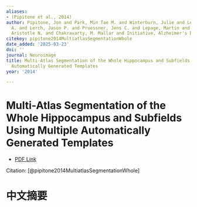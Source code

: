 ```yaml
---
aliases:
- (Pipitone et al., 2014)
author: Pipitone, Jon and Park, Min Tae M. and Winterburn, Julie and Lett, Tristram
  A. and Lerch, Jason P. and Pruessner, Jens C. and Lepage, Martin and Voineskos,
  Aristotle N. and Chakravarty, M. Mallar and Initiative, Alzheimer's Disease Neuroimaging
citekey: pipitone2014MultiatlasSegmentationWhole
date_added: '2025-03-23'
doi: ''
journal: Neuroimage
title: Multi-Atlas Segmentation of the Whole Hippocampus and Subfields Using Multiple
  Automatically Generated Templates
year: '2014'

---
```

# Multi-Atlas Segmentation of the Whole Hippocampus and Subfields Using Multiple Automatically Generated Templates
- [PDF Link](zotero://open-pdf/library/items/L7RA6WLP)

Citation: [@pipitone2014MultiatlasSegmentationWhole]

# 中文摘要
